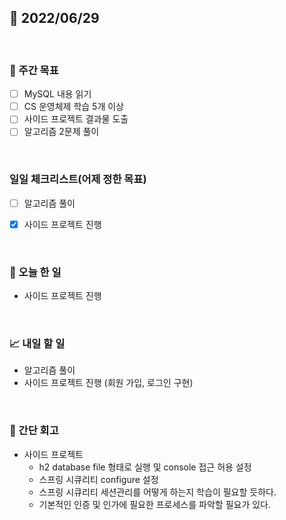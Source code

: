## 📅 2022/06/29

<br/>

### 🏹 주간 목표

- [ ] MySQL 내용 읽기
- [ ] CS 운영체제 학습 5개 이상
- [ ] 사이드 프로젝트 결과물 도출
- [ ] 알고리즘 2문제 풀이

<br/>

### 일일 체크리스트(어제 정한 목표)

- [ ] 알고리즘 풀이
- [x] 사이드 프로젝트 진행


<br/>

### 💯 오늘 한 일

- 사이드 프로젝트 진행

<br/>

### 📈 내일 할 일

- 알고리즘 풀이
- 사이드 프로젝트 진행 (회원 가입, 로그인 구현)

<br/>

### 🧐 간단 회고

- 사이드 프로젝트 
  - h2 database file 형태로 실행 및 console 접근 허용 설정
  - 스프링 시큐리티 configure 설정
  - 스프링 시큐리티 세션관리를 어떻게 하는지 학습이 필요할 듯하다.
  - 기본적인 인증 및 인가에 필요한 프로세스를 파악할 필요가 있다.